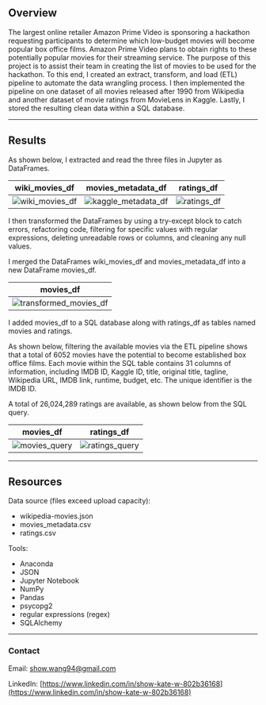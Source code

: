 ## Overview
The largest online retailer Amazon Prime Video is sponsoring a hackathon requesting participants to determine which low-budget movies will become popular box office films. Amazon Prime Video plans to obtain rights to these potentially popular movies for their streaming service. The purpose of this project is to assist their team in creating the list of movies to be used for the hackathon. To this end, I created an extract, transform, and load (ETL) pipeline to automate the data wrangling process. I then implemented the pipeline on one dataset of all movies released after 1990 from Wikipedia and another dataset of movie ratings from MovieLens in Kaggle. Lastly, I stored the resulting clean data within a SQL database.

---

## Results
As shown below, I extracted and read the three files in Jupyter as DataFrames.

| wiki_movies_df | movies_metadata_df | ratings_df |
| :---: | :---: | :---: |
| ![wiki_movies_df](https://user-images.githubusercontent.com/96349090/198216496-d4a1db57-5291-4c5d-b1e6-3eada3221aa3.png) |  ![kaggle_metadata_df](https://user-images.githubusercontent.com/96349090/198216534-8e05ea76-9e68-42f3-9c3d-d8deb0d484df.png) | ![ratings_df](https://user-images.githubusercontent.com/96349090/198216572-e8f7068b-ce8f-47ee-b671-4a1b2ca7dbba.png) |

I then transformed the DataFrames by using a try-except block to catch errors, refactoring code, filtering for specific values with regular expressions, deleting unreadable rows or columns, and cleaning any null values.

I merged the DataFrames wiki_movies_df and movies_metadata_df into a new DataFrame movies_df.

| movies_df |
| :---: |
| ![transformed_movies_df](https://user-images.githubusercontent.com/96349090/204075400-cbc10833-4b95-4d21-9005-fa6230f52b48.png) |

I added movies_df to a SQL database along with ratings_df as tables named movies and ratings.

As shown below, filtering the available movies via the ETL pipeline shows that a total of 6052 movies have the potential to become established box office films. Each movie within the SQL table contains 31 columns of information, including IMDB ID, Kaggle ID, title, original title, tagline, Wikipedia URL, IMDB link, runtime, budget, etc. The unique identifier is the IMDB ID.

A total of 26,024,289 ratings are available, as shown below from the SQL query.

| movies_df | ratings_df |
| :---: | :---: |
| ![movies_query](https://user-images.githubusercontent.com/96349090/195522131-0b5cad0e-85c5-45bf-bd22-c07bbd0fbfe0.png) | ![ratings_query](https://user-images.githubusercontent.com/96349090/195522238-f3900f70-5023-4446-8db9-f9ded8449306.png) |

---

## Resources
Data source (files exceed upload capacity):

  - wikipedia-movies.json
  - movies_metadata.csv
  - ratings.csv

Tools:

  - Anaconda
  - JSON
  - Jupyter Notebook
  - NumPy
  - Pandas
  - psycopg2
  - regular expressions (regex)
  - SQLAlchemy

---

### Contact

Email: show.wang94@gmail.com

LinkedIn: [https://www.linkedin.com/in/show-kate-w-802b36168](https://www.linkedin.com/in/show-kate-w-802b36168)
